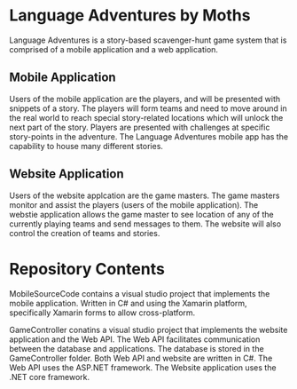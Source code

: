# Language Adventures by Moths
Language Adventures is a story-based scavenger-hunt game system that is comprised of a mobile application and a web application.

## Mobile Application
Users of the mobile application are the players, and will be presented with snippets of a story. The players will form teams and need to move around in the real world to reach special story-related locations which will unlock the next part of the story. Players are presented with challenges at specific story-points in the adventure. The Language Adventures mobile app has the capability to house many different stories.

## Website Application
Users of the website applcation are the game masters. The game masters monitor and assist the players (users of the mobile application). The webstie application allows the game master to see location of any of the currently playing teams and send messages to them. The website will also control the creation of teams and stories. 

# Repository Contents
MobileSourceCode contains a visual studio project that implements the mobile application. Written in C# and using the Xamarin platform, specifically Xamarin forms to allow cross-platform. 

GameController conatins a visual studio project that implements the website application and the Web API. The Web API facilitates communication between the database and applications. The database is stored in the GameController folder. Both Web API and website are written in C#. The Web API uses the ASP.NET framework. The Website application uses the .NET core framework.   
